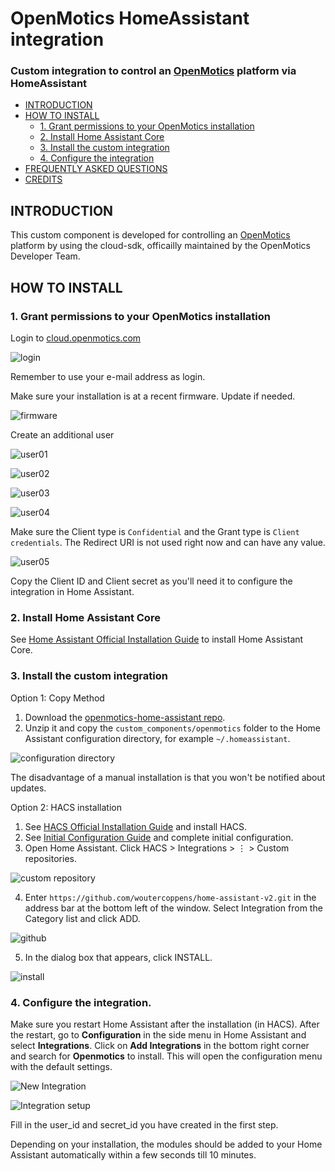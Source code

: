 # OpenMotics HomeAssistant integration

### Custom integration to control an [OpenMotics](https://www.openmotics.com/en/) platform via HomeAssistant

<!-- TOC -->

- [INTRODUCTION](#introduction)
- [HOW TO INSTALL](#how-to-install)
  - [1. Grant permissions to your OpenMotics installation](#1-grant-permissions-to-your-openmotics-installation)
  - [2. Install Home Assistant Core](#2-install-home-assistant-core)
  - [3. Install the custom integration](#3-install-the-custom-integration)
  - [4. Configure the integration](#4-configure-the-integration)
- [FREQUENTLY ASKED QUESTIONS](#frequently-asked-questions)
- [CREDITS](#credits)

<!-- /TOC -->

## INTRODUCTION

This custom component is developed for controlling an [OpenMotics](https://www.openmotics.com/en/) platform by using the cloud-sdk, officailly maintained by the OpenMotics Developer Team. 

## HOW TO INSTALL

### 1. Grant permissions to your OpenMotics installation

Login to [cloud.openmotics.com](https://cloud.openmotics.com/)

![login](/pictures/login.cloud.openmotics.com.png)

Remember to use your e-mail address as login. 

Make sure your installation is at a recent firmware. Update if needed.

![firmware](/pictures/update01.png)

Create an additional user

![user01](/pictures/user01.png)

![user02](/pictures/user02.png)

![user03](/pictures/user03.png)

![user04](/pictures/user04.png)

Make sure the Client type is `Confidential` and the Grant type is `Client credentials`.
The Redirect URI is not used right now and can have any value.

![user05](/pictures/user05.png)

Copy the Client ID and Client secret as you'll need it to configure the integration in Home Assistant.

### 2. Install Home Assistant Core

See [Home Assistant Official Installation Guide](https://www.home-assistant.io/installation/) to install Home Assistant Core.

### 3. Install the custom integration

Option 1: Copy Method
  1. Download the [openmotics-home-assistant repo](https://github.com/openmotics/home-assistant).
  2. Unzip it and copy the `custom_components/openmotics` folder to the Home Assistant configuration directory, for example `~/.homeassistant`.

  ![configuration directory](/pictures/directory.png)

  The disadvantage of a manual installation is that you won't be notified about updates.

Option 2: HACS installation

  1. See [HACS Official Installation Guide](https://hacs.xyz/docs/installation/installation/) and install HACS.
  2. See [Initial Configuration Guide](https://hacs.xyz/docs/configuration/basic) and complete initial configuration.
  3. Open Home Assistant. Click HACS > Integrations > ⋮ > Custom repositories.

  ![custom repository](/pictures/custom_repository.png)

  4. Enter `https://github.com/woutercoppens/home-assistant-v2.git` in the address bar at the bottom left of the window. Select Integration from the Category list and click ADD.

  ![github](/pictures/github.png)

  5. In the dialog box that appears, click INSTALL.

  ![install](/pictures/install.png)


### 4. Configure the integration.

Make sure you restart Home Assistant after the installation (in HACS). After the restart, go to **Configuration** in the side menu in Home Assistant and select **Integrations**. Click on **Add Integrations** in the bottom right corner and search for **Openmotics** to install. This will open the configuration menu with the default settings.

  ![New Integration](/pictures/new_integration.png)

  ![Integration setup](/pictures/integration_setup.png)

Fill in the user_id and secret_id you have created in the first step.

Depending on your installation, the modules should be added to your Home Assistant automatically within a few seconds till 10 minutes.
